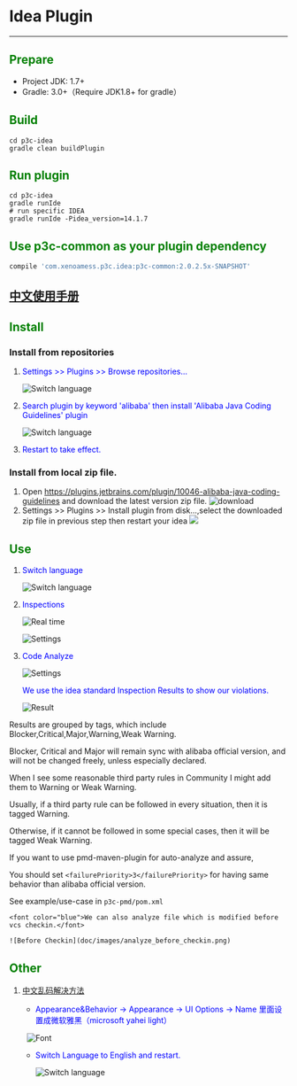 # Idea Plugin 
---
## <font color="green">Prepare</font>
- Project JDK: 1.7+
- Gradle: 3.0+（Require JDK1.8+ for gradle）

## <font color="green">Build</font>
```
cd p3c-idea
gradle clean buildPlugin
```

## <font color="green">Run plugin</font>

```
cd p3c-idea
gradle runIde
# run specific IDEA
gradle runIde -Pidea_version=14.1.7
```

## <font color="green">Use p3c-common as your plugin dependency</font>
```groovy
compile 'com.xenoamess.p3c.idea:p3c-common:2.0.2.5x-SNAPSHOT'
```
## [中文使用手册](README_cn.md)
## <font color="green">Install</font>
### Install from repositories
1. <font color="blue">Settings >> Plugins >> Browse repositories... </font>

    ![Switch language](doc/images/install_1.png) 

2. <font color="blue"> Search plugin by keyword 'alibaba' then install 'Alibaba Java Coding Guidelines' plugin </font>

    ![Switch language](doc/images/install_2.png) 

3.  <font color="blue">Restart to take effect. </font>
### Install from local zip file.
1. Open https://plugins.jetbrains.com/plugin/10046-alibaba-java-coding-guidelines and download the latest version zip file.
    ![download](https://gw.alicdn.com/tfscom/TB1WcF3hzlxYKJjSZFuXXaYlVXa.png)
2. Settings >> Plugins >> Install plugin from disk...,select the downloaded zip file in previous step then restart your idea
    ![](https://gw.alicdn.com/tfscom/TB1WFsKiqigSKJjSsppXXabnpXa.png)

## <font color="green">Use</font>

1. <font color="blue">Switch language</font>

	![Switch language](doc/images/switch_language.png) 

2. <font color="blue">Inspections</font>  

	![Real time](doc/images/inspection.png) 
	
	![Settings](doc/images/inspection_setting.png)  

3. <font color="blue">Code Analyze</font>  

	![Settings](doc/images/analyze.png)  
	
	<font color="blue">We use the idea standard Inspection Results to show our violations.</font>  
	 
	![Result](doc/images/inspection_result.png)  

Results are grouped by tags, which include Blocker,Critical,Major,Warning,Weak Warning.

Blocker, Critical and Major will remain sync with alibaba official version, and will not be changed freely, unless especially declared.

When I see some reasonable third party rules in Community I might add them to Warning or Weak Warning.

Usually, if a third party rule can be followed in every situation, then it is tagged Warning.

Otherwise, if it cannot be followed in some special cases, then it will be tagged Weak Warning.

If you want to use pmd-maven-plugin for auto-analyze and assure, 

You should set `<failurePriority>3</failurePriority>` for having same behavior than alibaba official version.

See example/use-case in `p3c-pmd/pom.xml`

	
	<font color="blue">We can also analyze file which is modified before vcs checkin.</font>  
	
	![Before Checkin](doc/images/analyze_before_checkin.png) 

## <font color="green">Other</font>
1. <font color="blue">[中文乱码解决方法](https://github.com/alibaba/p3c/issues/32#issuecomment-336762512)</font>

	* <font color="blue">Appearance&Behavior -> Appearance -> UI Options -> Name 里面设置成微软雅黑（microsoft yahei light）</font>

	   ![Font](doc/images/change_name.png) 
 
	* <font color="blue">Switch Language to English and restart.</font>

	   ![Switch language](doc/images/normal_view.png) 

